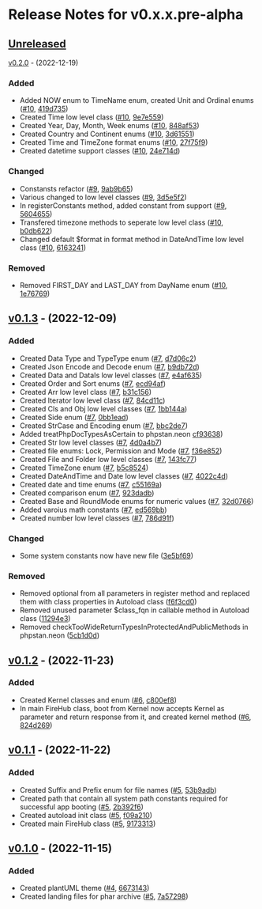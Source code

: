 # Release Notes for v0.x.x.pre-alpha

## [Unreleased](https://github.com/The-FireHub-Project/Documentor/compare/develop-pre-alpha-m1...develop-pre-alpha)

[v0.2.0](https://github.com/The-FireHub-Project/Documentor/compare/v0.2.0-alpha.1...develop-pre-alpha-m1) - (2022-12-19)

### Added

- Added NOW enum to TimeName enum, created Unit and Ordinal enums ([#10](https://github.com/The-FireHub-Project/TheCore/issues/10), [419d735](https://github.com/The-FireHub-Project/TheCore/pull/2/commits/419d735))
- Created Time low level class ([#10](https://github.com/The-FireHub-Project/TheCore/issues/10), [9e7e559](https://github.com/The-FireHub-Project/TheCore/pull/2/commits/9e7e559))
- Created Year, Day, Month, Week enums ([#10](https://github.com/The-FireHub-Project/TheCore/issues/10), [848af53](https://github.com/The-FireHub-Project/TheCore/pull/2/commits/848af53))
- Created Country and Continent enums ([#10](https://github.com/The-FireHub-Project/TheCore/issues/10), [3d61551](https://github.com/The-FireHub-Project/TheCore/pull/2/commits/3d61551))
- Created Time and TimeZone format enums ([#10](https://github.com/The-FireHub-Project/TheCore/issues/10), [27f75f9](https://github.com/The-FireHub-Project/TheCore/pull/2/commits/27f75f9))
- Created datetime support classes ([#10](https://github.com/The-FireHub-Project/TheCore/issues/10), [24e714d](https://github.com/The-FireHub-Project/TheCore/pull/2/commits/24e714d))

### Changed
- Constansts refactor ([#9](https://github.com/The-FireHub-Project/TheCore/issues/9), [9ab9b65](https://github.com/The-FireHub-Project/TheCore/pull/2/commits/9ab9b65))
- Various changed to low level classes ([#9](https://github.com/The-FireHub-Project/TheCore/issues/9), [3d5e5f2](https://github.com/The-FireHub-Project/TheCore/pull/2/commits/3d5e5f2))
- In registerConstants method, added constant from support ([#9](https://github.com/The-FireHub-Project/TheCore/issues/9), [5604655](https://github.com/The-FireHub-Project/TheCore/pull/2/commits/5604655))
- Transfered timezone methods to seperate low level class ([#10](https://github.com/The-FireHub-Project/TheCore/issues/10), [b0db622](https://github.com/The-FireHub-Project/TheCore/pull/2/commits/b0db622))
- Changed default $format in format method in DateAndTime low level class ([#10](https://github.com/The-FireHub-Project/TheCore/issues/10), [6163241](https://github.com/The-FireHub-Project/TheCore/pull/2/commits/6163241))

### Removed

- Removed FIRST_DAY and LAST_DAY from DayName enum ([#10](https://github.com/The-FireHub-Project/TheCore/issues/10), [1e76769](https://github.com/The-FireHub-Project/TheCore/pull/2/commits/1e76769))

## [v0.1.3](https://github.com/The-FireHub-Project/TheCore/compare/v0.1.3-alpha.1...develop-pre-alpha-m1) - (2022-12-09)

### Added
- Created Data Type and TypeType enum ([#7](https://github.com/The-FireHub-Project/TheCore/issues/7), [d7d06c2](https://github.com/The-FireHub-Project/TheCore/pull/2/commits/d7d06c2))
- Created Json Encode and Decode enum ([#7](https://github.com/The-FireHub-Project/TheCore/issues/7), [b9db72d](https://github.com/The-FireHub-Project/TheCore/pull/2/commits/b9db72d))
- Created Data and DataIs low level classes ([#7](https://github.com/The-FireHub-Project/TheCore/issues/7), [e4af635](https://github.com/The-FireHub-Project/TheCore/pull/2/commits/e4af635))
- Created Order and Sort enums ([#7](https://github.com/The-FireHub-Project/TheCore/issues/7), [ecd94af](https://github.com/The-FireHub-Project/TheCore/pull/2/commits/ecd94af))
- Created Arr low level class ([#7](https://github.com/The-FireHub-Project/TheCore/issues/7), [b31c156](https://github.com/The-FireHub-Project/TheCore/pull/2/commits/b31c156))
- Created Iterator low level class ([#7](https://github.com/The-FireHub-Project/TheCore/issues/7), [84cd11c](https://github.com/The-FireHub-Project/TheCore/pull/2/commits/84cd11c))
- Created Cls and Obj low level classes ([#7](https://github.com/The-FireHub-Project/TheCore/issues/7), [1bb144a](https://github.com/The-FireHub-Project/TheCore/pull/2/commits/1bb144a))
- Created Side enum ([#7](https://github.com/The-FireHub-Project/TheCore/issues/7), [0bb1ead](https://github.com/The-FireHub-Project/TheCore/pull/2/commits/0bb1ead))
- Created StrCase and Encoding enum ([#7](https://github.com/The-FireHub-Project/TheCore/issues/7), [bbc2de7](https://github.com/The-FireHub-Project/TheCore/pull/2/commits/bbc2de7))
- Added treatPhpDocTypesAsCertain to phpstan.neon [cf93638](https://github.com/The-FireHub-Project/TheCore/pull/2/commits/cf93638))
- Created Str low level classes ([#7](https://github.com/The-FireHub-Project/TheCore/issues/7), [4d0a4b7](https://github.com/The-FireHub-Project/TheCore/pull/2/commits/4d0a4b7))
- Created file enums: Lock, Permission and Mode ([#7](https://github.com/The-FireHub-Project/TheCore/issues/7), [f36e852](https://github.com/The-FireHub-Project/TheCore/pull/2/commits/f36e852))
- Created File and Folder low level classes ([#7](https://github.com/The-FireHub-Project/TheCore/issues/7), [143fc77](https://github.com/The-FireHub-Project/TheCore/pull/2/commits/143fc77))
- Created TimeZone enum ([#7](https://github.com/The-FireHub-Project/TheCore/issues/7), [b5c8524](https://github.com/The-FireHub-Project/TheCore/pull/2/commits/b5c8524))
- Created DateAndTime and Date low level classes ([#7](https://github.com/The-FireHub-Project/TheCore/issues/7), [4022c4d](https://github.com/The-FireHub-Project/TheCore/pull/2/commits/4022c4d))
- Created date and time enums ([#7](https://github.com/The-FireHub-Project/TheCore/issues/7), [c55169a](https://github.com/The-FireHub-Project/TheCore/pull/2/commits/c55169a))
- Created comparison enum ([#7](https://github.com/The-FireHub-Project/TheCore/issues/7), [923dadb](https://github.com/The-FireHub-Project/TheCore/pull/2/commits/923dadb))
- Created Base and RoundMode enums for numeric values ([#7](https://github.com/The-FireHub-Project/TheCore/issues/7), [32d0766](https://github.com/The-FireHub-Project/TheCore/pull/2/commits/32d0766))
- Added varoius math constants ([#7](https://github.com/The-FireHub-Project/TheCore/issues/7), [ed569bb](https://github.com/The-FireHub-Project/TheCore/pull/2/commits/ed569bb))
- Created number low level classes ([#7](https://github.com/The-FireHub-Project/TheCore/issues/7), [786d91f](https://github.com/The-FireHub-Project/TheCore/pull/2/commits/786d91f))

### Changed

- Some system constants now have new file ([3e5bf69](https://github.com/The-FireHub-Project/TheCore/pull/2/commits/3e5bf69))

### Removed
- Removed optional from all parameters in register method and replaced them with class properties in Autoload class ([f6f3cd0](https://github.com/The-FireHub-Project/TheCore/pull/2/commits/f6f3cd0))
- Removed unused parameter $class_fqn in callable method in Autoload class ([11294e3](https://github.com/The-FireHub-Project/TheCore/pull/2/commits/11294e3))
- Removed checkTooWideReturnTypesInProtectedAndPublicMethods in phpstan.neon ([5cb1d0d](https://github.com/The-FireHub-Project/TheCore/pull/2/commits/5cb1d0d))

## [v0.1.2](https://github.com/The-FireHub-Project/TheCore/compare/v0.1.2-alpha.1...develop-pre-alpha-m1) - (2022-11-23)

### Added
- Created Kernel classes and enum ([#6](https://github.com/The-FireHub-Project/TheCore/issues/6), [c800ef8](https://github.com/The-FireHub-Project/TheCore/pull/2/commits/c800ef8))
- In main FireHub class, boot from Kernel now accepts Kernel as parameter and return response from it, and created kernel method ([#6](https://github.com/The-FireHub-Project/TheCore/issues/6), [824d269](https://github.com/The-FireHub-Project/TheCore/pull/2/commits/824d269))

## [v0.1.1](https://github.com/The-FireHub-Project/TheCore/compare/v0.1.1-alpha.1...develop-pre-alpha-m1) - (2022-11-22)

### Added
- Created Suffix and Prefix enum for file names ([#5](https://github.com/The-FireHub-Project/TheCore/issues/5), [53b9adb](https://github.com/The-FireHub-Project/TheCore/pull/2/commits/53b9adb))
- Created path that contain all system path constants required for successful app booting ([#5](https://github.com/The-FireHub-Project/TheCore/issues/5), [2b392f6](https://github.com/The-FireHub-Project/TheCore/pull/2/commits/2b392f6))
- Created autoload init class ([#5](https://github.com/The-FireHub-Project/TheCore/issues/5), [f09a210](https://github.com/The-FireHub-Project/TheCore/pull/2/commits/f09a210))
- Created main FireHub class ([#5](https://github.com/The-FireHub-Project/TheCore/issues/5), [9173313](https://github.com/The-FireHub-Project/TheCore/pull/2/commits/9173313))

## [v0.1.0](https://github.com/The-FireHub-Project/TheCore/compare/v0.1.0-alpha.1...develop-pre-alpha-m1) - (2022-11-15)

### Added
- Created plantUML theme ([#4](https://github.com/The-FireHub-Project/TheCore/issues/4), [6673143](https://github.com/The-FireHub-Project/TheCore/pull/2/commits/6673143))
- Created landing files for phar archive ([#5](https://github.com/The-FireHub-Project/TheCore/issues/5), [7a57298](https://github.com/The-FireHub-Project/TheCore/pull/2/commits/7a57298))